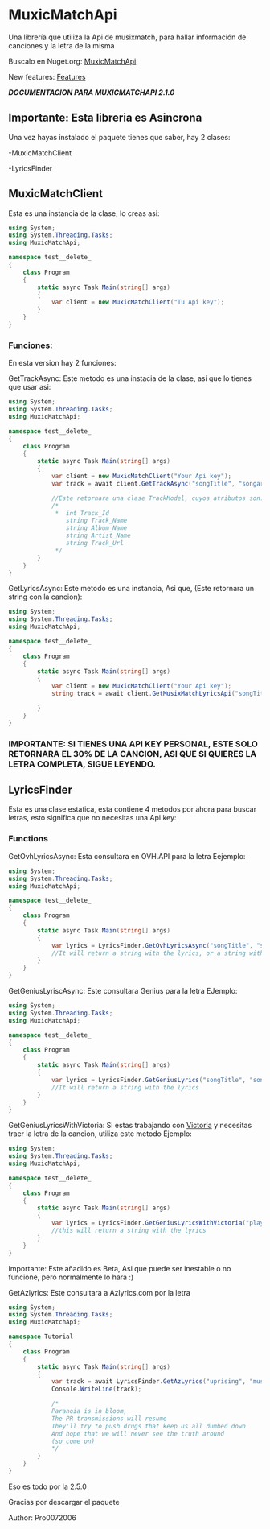 # MuxicMatchApi
Una librería que utiliza la Api de musixmatch, para hallar información de canciones y la letra de la misma

Buscalo en Nuget.org: [MuxicMatchApi](https://www.nuget.org/packages/MuxicMatchApi/)

New features: [Features](https://github.com/pro0072006/MuxicMatchApi/blob/main/Updates_notice.md)

***DOCUMENTACION PARA MUXICMATCHAPI 2.1.0***

## Importante: Esta libreria es Asincrona

Una vez hayas instalado el paquete tienes que saber, hay 2 clases:

-MuxicMatchClient

-LyricsFinder

## MuxicMatchClient
Esta es una instancia de la clase, lo creas asi:

```C#
using System;
using System.Threading.Tasks;
using MuxicMatchApi;

namespace test__delete_
{
    class Program
    {
        static async Task Main(string[] args)
        {
            var client = new MuxicMatchClient("Tu Api key");
        }
    }
}
```
### Funciones:

En esta version hay 2 funciones: 


GetTrackAsync: Este metodo es una instacia de la clase, asi que lo tienes que usar asi:
```C#
using System;
using System.Threading.Tasks;
using MuxicMatchApi;

namespace test__delete_
{
    class Program
    {
        static async Task Main(string[] args)
        {
            var client = new MuxicMatchClient("Your Api key");
            var track = await client.GetTrackAsync("songTitle", "songartist");

            //Este retornara una clase TrackModel, cuyos atributos son:
            /*
             *  int Track_Id 
                string Track_Name 
                string Album_Name 
                string Artist_Name
                string Track_Url 
             */
        }
    }
}
```

GetLyricsAsync: Este metodo es una instancia, Asi que, (Este retornara un string con la cancion):

```C#
using System;
using System.Threading.Tasks;
using MuxicMatchApi;

namespace test__delete_
{
    class Program
    {
        static async Task Main(string[] args)
        {
            var client = new MuxicMatchClient("Your Api key");
            string track = await client.GetMusixMatchLyricsApi("songTitle", "songArtist");

        }
    }
}
```

### IMPORTANTE: SI TIENES UNA API KEY PERSONAL, ESTE SOLO RETORNARA EL 30% DE LA CANCION, ASI QUE SI QUIERES LA LETRA COMPLETA, SIGUE LEYENDO.

## LyricsFinder
Esta es una clase estatica, esta contiene 4 metodos por ahora para buscar letras, esto significa que no necesitas una Api key:

### Functions

GetOvhLyricsAsync: Esta consultara en OVH.API para la letra
Eejemplo:
```C#
using System;
using System.Threading.Tasks;
using MuxicMatchApi;

namespace test__delete_
{
    class Program
    {
        static async Task Main(string[] args)
        {
            var lyrics = LyricsFinder.GetOvhLyricsAsync("songTitle", "songArtist");
            //It will return a string with the lyrics, or a string with a error
        }
    }
}
```
GetGeniusLyriscAsync: Este consultara Genius para la letra
EJemplo:

```C#
using System;
using System.Threading.Tasks;
using MuxicMatchApi;

namespace test__delete_
{
    class Program
    {
        static async Task Main(string[] args)
        {
            var lyrics = LyricsFinder.GetGeniusLyrics("songTitle", "songArtist");
            //It will return a string with the lyrics
        }
    }
}
```

GetGeniusLyricsWithVictoria: Si estas trabajando con [Victoria](https://github.com/Yucked/Victoria) y necesitas traer la letra de la cancion, utiliza este metodo
Ejemplo:
```C#
using System;
using System.Threading.Tasks;
using MuxicMatchApi;

namespace test__delete_
{
    class Program
    {
        static async Task Main(string[] args)
        {
            var lyrics = LyricsFinder.GetGeniusLyricsWithVictoria("player.track.title");
            //this will return a string with the lyrics
        }
    }
}
```
Importante: Este añadido es Beta, Asi que puede ser inestable o no funcione, pero normalmente lo hara :)

GetAzlyrics: Este consultara a Azlyrics.com por la letra
```C#
using System;
using System.Threading.Tasks;
using MuxicMatchApi;

namespace Tutorial
{
    class Program
    {
        static async Task Main(string[] args)
        {
            var track = await LyricsFinder.GetAzLyrics("uprising", "muse");
            Console.WriteLine(track);

            /*
            Paranoia is in bloom,
            The PR transmissions will resume
            They'll try to push drugs that keep us all dumbed down
            And hope that we will never see the truth around
            (so come on)
            */
        }
    }
}
```

Eso es todo por la 2.5.0

Gracias por descargar el paquete

Author: Pro0072006
